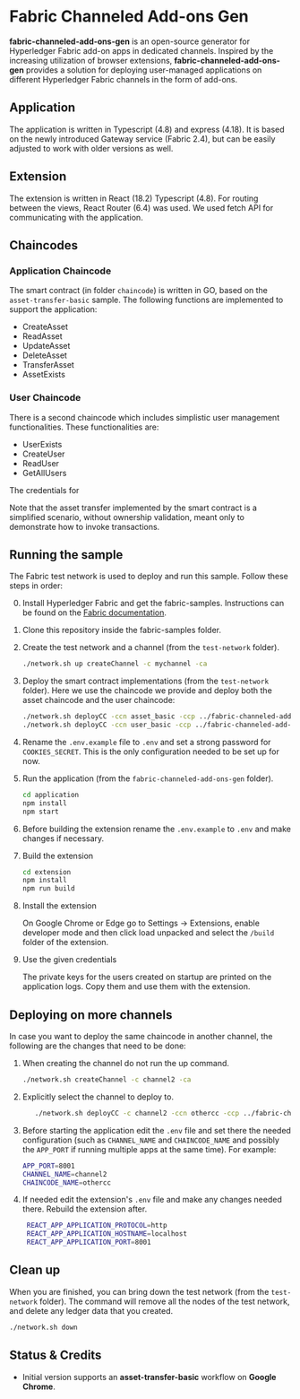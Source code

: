 # Fabric Channeled Add-ons Gen

**fabric-channeled-add-ons-gen** is an open-source generator for Hyperledger Fabric add-on apps in dedicated channels.
Inspired by the increasing utilization of browser extensions, **fabric-channeled-add-ons-gen** provides a solution
for deploying user-managed applications on different Hyperledger Fabric channels in the form of add-ons.

## Application

The application is written in Typescript (4.8) and express (4.18). It is based on the newly introduced Gateway service (Fabric 2.4), but can be easily adjusted to work with older versions as well.

## Extension

The extension is written in React (18.2) Typescript (4.8). For routing between the views, React Router (6.4) was used. We
used fetch API for communicating with the application.

## Chaincodes
<!-- TODO: Add here about the two chaincodes when they are spit. -->

### Application Chaincode

The smart contract (in folder `chaincode`) is written in GO, based on the `asset-transfer-basic` sample.
The following functions are implemented to support the application:

- CreateAsset
- ReadAsset
- UpdateAsset
- DeleteAsset
- TransferAsset
- AssetExists

### User Chaincode

There is a second chaincode which includes simplistic user management functionalities. These functionalities are:

- UserExists
- CreateUser
- ReadUser
- GetAllUsers

The credentials for

Note that the asset transfer implemented by the smart contract is a simplified scenario, without ownership validation, meant only to demonstrate how to invoke transactions.

## Running the sample

The Fabric test network is used to deploy and run this sample. Follow these steps in order:

0. Install Hyperledger Fabric and get the fabric-samples.
   Instructions can be found on the [Fabric documentation](https://hyperledger-fabric.readthedocs.io/en/release-2.4/install.html).

1. Clone this repository inside the fabric-samples folder.

2. Create the test network and a channel (from the `test-network` folder).

   ```bash
   ./network.sh up createChannel -c mychannel -ca
   ```

3. Deploy the smart contract implementations (from the `test-network` folder). Here
   we use the chaincode we provide and deploy both the asset chaincode and the user chaincode:

   ```bash
   ./network.sh deployCC -ccn asset_basic -ccp ../fabric-channeled-add-ons-gen/chaincode/asset-chaincode -ccl go
   ./network.sh deployCC -ccn user_basic -ccp ../fabric-channeled-add-ons-gen/chaincode/user-chaincode -ccl go
   ```

4. Rename the `.env.example` file to `.env` and set a strong password for `COOKIES_SECRET`.
   This is the only configuration needed to be set up for now.

5. Run the application (from the `fabric-channeled-add-ons-gen` folder).

   ```bash
   cd application
   npm install
   npm start
   ```

6. Before building the extension rename the `.env.example` to `.env` and make changes if necessary.

7. Build the extension

   ```bash
   cd extension
   npm install
   npm run build
   ```

8. Install the extension

   On Google Chrome or Edge go to Settings -> Extensions, enable
   developer mode and then click load unpacked and select the
   `/build` folder of the extension.

9. Use the given credentials

   The private keys for the users created on startup are printed on the application logs.
   Copy them and use them with the extension.

## Deploying on more channels

In case you want to deploy the same chaincode in another channel, the following are the changes
that need to be done:

1. When creating the channel do not run the up command.

   ```bash
   ./network.sh createChannel -c channel2 -ca
   ```

2. Explicitly select the channel to deploy to.

   ```bash
      ./network.sh deployCC -c channel2 -ccn othercc -ccp ../fabric-channeled-add-ons-gen/chaincode/ -ccl go
   ```

3. Before starting the application edit the `.env` file and set there
   the needed configuration (such as `CHANNEL_NAME` and `CHAINCODE_NAME` and possibly the
   `APP_PORT` if running multiple apps at the same time). For example:

   ```bash
   APP_PORT=8001
   CHANNEL_NAME=channel2
   CHAINCODE_NAME=othercc
   ```

4. If needed edit the extension's `.env` file and make any changes needed there. Rebuild the extension after.

   ```bash
    REACT_APP_APPLICATION_PROTOCOL=http
    REACT_APP_APPLICATION_HOSTNAME=localhost
    REACT_APP_APPLICATION_PORT=8001
   ```

## Clean up

When you are finished, you can bring down the test network (from the `test-network` folder). The command will remove all the nodes of the test network, and delete any ledger data that you created.

```bash
./network.sh down
```

## Status & Credits

- Initial version supports an **asset-transfer-basic** workflow on **Google Chrome**.
